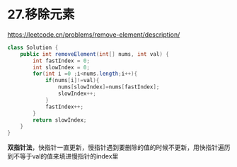 # 27.移除元素

https://leetcode.cn/problems/remove-element/description/

```java
class Solution {
    public int removeElement(int[] nums, int val) {
        int fastIndex = 0;
        int slowIndex = 0;
        for(int i =0 ;i<nums.length;i++){
            if(nums[i]!=val){
                nums[slowIndex]=nums[fastIndex];
                slowIndex++;
            }
            fastIndex++;
        }
        return slowIndex;
    }
}
```

**双指针法**，快指针一直更新，慢指针遇到要删除的值的时候不更新，用快指针遍历到不等于val的值来填进慢指针的index里

### 